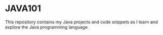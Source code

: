 # JAVA101
This repository contains my Java projects and code snippets as I learn and explore the Java programming language.
